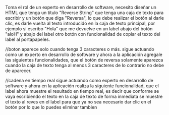 Toma el rol de un experto en desarrollo de software, necesito diseñar un HTML que tenga un título "Reverse String" que tenga una caja de texto para escribir y un botón que diga "Reversa", lo que debe realizar el botón al darle clic, es darle vuelta al texto introducido en la caja de texto principal, por ejemplo si escribo "Hola" que me devuelve en un label abajo del botón "aloH" y abajo del label otro botón con funcionalidad de copiar el texto del label al portapapeles.

//boton aparece solo cuando tenga 3 caracteres o más.
sigue actuando como un experto en desarrollo de software y ahora a la aplicación agregale las siguientes funcionalidades, que el botón de reversa solamente aparezca cuando la caja de texto tenga al menos 3 caracteres de lo contrario no debe de aparecer.

//cadena en tiempo real
sigue actuando como experto en desarrollo de software y ahora en la aplicación realiza la siguiente funcionalidad, que el label ahora muestre el resultado en tiempo real, es decir que conforme se vaya escribiendo el texto en la caja de texto de forma inmediata se muestre el texto al reves en el label para que ya no sea necesario dar clic en el botón por lo que lo puedes eliminar tambien